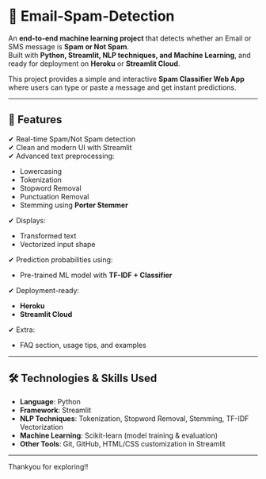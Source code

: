 # 📧 Email-Spam-Detection


An **end-to-end machine learning project** that detects whether an Email or SMS message is **Spam or Not Spam**.  
Built with **Python, Streamlit, NLP techniques, and Machine Learning**, and ready for deployment on **Heroku** or **Streamlit Cloud**.

This project provides a simple and interactive **Spam Classifier Web App** where users can type or paste a message and get instant predictions.

---

## 🚀 Features
✔ Real-time Spam/Not Spam detection  
✔ Clean and modern UI with Streamlit  
✔ Advanced text preprocessing:
- Lowercasing  
- Tokenization  
- Stopword Removal  
- Punctuation Removal  
- Stemming using **Porter Stemmer**  

✔ Displays:
- Transformed text  
- Vectorized input shape  

✔ Prediction probabilities using:
- Pre-trained ML model with **TF-IDF + Classifier**  

✔ Deployment-ready:
- **Heroku**  
- **Streamlit Cloud**  

✔ Extra:
- FAQ section, usage tips, and examples

---

## 🛠️ Technologies & Skills Used
- **Language**: Python  
- **Framework**: Streamlit  
- **NLP Techniques**: Tokenization, Stopword Removal, Stemming, TF-IDF Vectorization  
- **Machine Learning**: Scikit-learn (model training & evaluation)  
- **Other Tools**: Git, GitHub, HTML/CSS customization in Streamlit  

---

Thankyou for exploring!!


